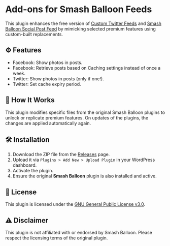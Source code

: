 # Add-ons for Smash Balloon Feeds

This plugin enhances the free version of [Custom Twitter Feeds](https://wordpress.org/plugins/custom-twitter-feeds/) and [Smash Balloon Social Post Feed](https://wordpress.org/plugins/custom-facebook-feed/) by mimicking selected premium features using custom-built replacements.

## ⚙️ Features

- Facebook: Show photos in posts.
- Facebook: Retrieve posts based on Caching settings instead of once a week.
- Twitter: Show photos in posts (only if one!).
- Twitter: Set cache expiry period.

## 🧩 How It Works

This plugin modifies specific files from the original Smash Balloon plugins to unlock or replicate premium features. On updates of the plugins, the changes are applied automatically again.

## 🛠️ Installation

1. Download the ZIP file from the [Releases](https://github.com/vincentbitter/premium-wordpress-plugin-bypass/releases) page.
2. Upload it via `Plugins > Add New > Upload Plugin` in your WordPress dashboard.
3. Activate the plugin.
4. Ensure the original **Smash Balloon** plugin is also installed and active.

## 📄 License

This plugin is licensed under the [GNU General Public License v3.0](https://www.gnu.org/licenses/gpl-3.0.en.html).

## ⚠️ Disclaimer

This plugin is not affiliated with or endorsed by Smash Balloon. Please respect the licensing terms of the original plugin.
